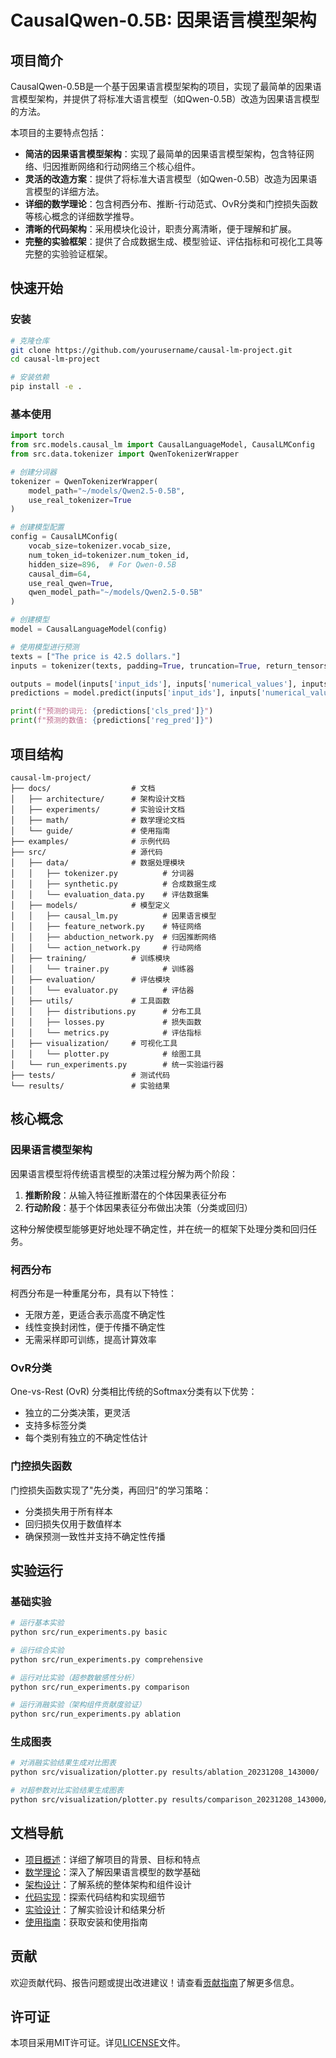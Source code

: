 # CausalQwen-0.5B: 因果语言模型架构

## 项目简介

CausalQwen-0.5B是一个基于因果语言模型架构的项目，实现了最简单的因果语言模型架构，并提供了将标准大语言模型（如Qwen-0.5B）改造为因果语言模型的方法。

本项目的主要特点包括：

- **简洁的因果语言模型架构**：实现了最简单的因果语言模型架构，包含特征网络、归因推断网络和行动网络三个核心组件。
- **灵活的改造方案**：提供了将标准大语言模型（如Qwen-0.5B）改造为因果语言模型的详细方法。
- **详细的数学理论**：包含柯西分布、推断-行动范式、OvR分类和门控损失函数等核心概念的详细数学推导。
- **清晰的代码架构**：采用模块化设计，职责分离清晰，便于理解和扩展。
- **完整的实验框架**：提供了合成数据生成、模型验证、评估指标和可视化工具等完整的实验验证框架。

## 快速开始

### 安装

```bash
# 克隆仓库
git clone https://github.com/yourusername/causal-lm-project.git
cd causal-lm-project

# 安装依赖
pip install -e .
```

### 基本使用

```python
import torch
from src.models.causal_lm import CausalLanguageModel, CausalLMConfig
from src.data.tokenizer import QwenTokenizerWrapper

# 创建分词器
tokenizer = QwenTokenizerWrapper(
    model_path="~/models/Qwen2.5-0.5B", 
    use_real_tokenizer=True
)

# 创建模型配置
config = CausalLMConfig(
    vocab_size=tokenizer.vocab_size,
    num_token_id=tokenizer.num_token_id,
    hidden_size=896,  # For Qwen-0.5B
    causal_dim=64,
    use_real_qwen=True,
    qwen_model_path="~/models/Qwen2.5-0.5B"
)

# 创建模型
model = CausalLanguageModel(config)

# 使用模型进行预测
texts = ["The price is 42.5 dollars."]
inputs = tokenizer(texts, padding=True, truncation=True, return_tensors='pt')

outputs = model(inputs['input_ids'], inputs['numerical_values'], inputs['attention_mask'])
predictions = model.predict(inputs['input_ids'], inputs['numerical_values'], inputs['attention_mask'])

print(f"预测的词元: {predictions['cls_pred']}")
print(f"预测的数值: {predictions['reg_pred']}")
```

## 项目结构

```
causal-lm-project/
├── docs/                  # 文档
│   ├── architecture/      # 架构设计文档
│   ├── experiments/       # 实验设计文档
│   ├── math/              # 数学理论文档
│   └── guide/             # 使用指南
├── examples/              # 示例代码
├── src/                   # 源代码
│   ├── data/              # 数据处理模块
│   │   ├── tokenizer.py          # 分词器
│   │   ├── synthetic.py          # 合成数据生成
│   │   └── evaluation_data.py    # 评估数据集
│   ├── models/            # 模型定义
│   │   ├── causal_lm.py          # 因果语言模型
│   │   ├── feature_network.py    # 特征网络
│   │   ├── abduction_network.py  # 归因推断网络
│   │   └── action_network.py     # 行动网络
│   ├── training/          # 训练模块
│   │   └── trainer.py            # 训练器
│   ├── evaluation/        # 评估模块
│   │   └── evaluator.py          # 评估器
│   ├── utils/             # 工具函数
│   │   ├── distributions.py      # 分布工具
│   │   ├── losses.py             # 损失函数
│   │   └── metrics.py            # 评估指标
│   ├── visualization/     # 可视化工具
│   │   └── plotter.py            # 绘图工具
│   └── run_experiments.py        # 统一实验运行器
├── tests/                 # 测试代码
└── results/               # 实验结果
```

## 核心概念

### 因果语言模型架构

因果语言模型将传统语言模型的决策过程分解为两个阶段：

1. **推断阶段**：从输入特征推断潜在的个体因果表征分布
2. **行动阶段**：基于个体因果表征分布做出决策（分类或回归）

这种分解使模型能够更好地处理不确定性，并在统一的框架下处理分类和回归任务。

### 柯西分布

柯西分布是一种重尾分布，具有以下特性：

- 无限方差，更适合表示高度不确定性
- 线性变换封闭性，便于传播不确定性
- 无需采样即可训练，提高计算效率

### OvR分类

One-vs-Rest (OvR) 分类相比传统的Softmax分类有以下优势：

- 独立的二分类决策，更灵活
- 支持多标签分类
- 每个类别有独立的不确定性估计

### 门控损失函数

门控损失函数实现了"先分类，再回归"的学习策略：

- 分类损失用于所有样本
- 回归损失仅用于数值样本
- 确保预测一致性并支持不确定性传播

## 实验运行

### 基础实验

```bash
# 运行基本实验
python src/run_experiments.py basic

# 运行综合实验
python src/run_experiments.py comprehensive

# 运行对比实验（超参数敏感性分析）
python src/run_experiments.py comparison

# 运行消融实验（架构组件贡献度验证）
python src/run_experiments.py ablation
```

### 生成图表

```bash
# 对消融实验结果生成对比图表
python src/visualization/plotter.py results/ablation_20231208_143000/

# 对超参数对比实验结果生成图表
python src/visualization/plotter.py results/comparison_20231208_143000/
```

## 文档导航

- [项目概述](/overview.md)：详细了解项目的背景、目标和特点
- [数学理论](/math/mathematical_foundations.md)：深入了解因果语言模型的数学基础
- [架构设计](/architecture/architecture_design.md)：了解系统的整体架构和组件设计
- [代码实现](/code/code_structure.md)：探索代码结构和实现细节
- [实验设计](/experiments/experiment_design.md)：了解实验设计和结果分析
- [使用指南](/guide/installation.md)：获取安装和使用指南

## 贡献

欢迎贡献代码、报告问题或提出改进建议！请查看[贡献指南](/contributing.md)了解更多信息。

## 许可证

本项目采用MIT许可证。详见[LICENSE](https://github.com/yourusername/causal-lm-project/blob/main/LICENSE)文件。

